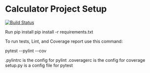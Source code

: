 # Calculator Project Setup
[![Build Status](https://app.travis-ci.com/kaw393939/calc2.svg?branch=main)](https://app.travis-ci.com/kaw393939/calc2)

Run pip install
pip install -r requirements.txt


To run tests, Lint, and Coverage report use this command:



pytest  --pylint --cov

.pylintrc is the config for pylint
.coveragerc is the config for coverage
setup.py is a config file for pytest
